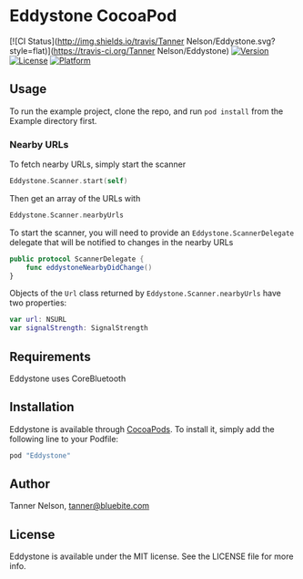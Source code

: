 # Eddystone CocoaPod

[![CI Status](http://img.shields.io/travis/Tanner Nelson/Eddystone.svg?style=flat)](https://travis-ci.org/Tanner Nelson/Eddystone)
[![Version](https://img.shields.io/cocoapods/v/Eddystone.svg?style=flat)](http://cocoapods.org/pods/Eddystone)
[![License](https://img.shields.io/cocoapods/l/Eddystone.svg?style=flat)](http://cocoapods.org/pods/Eddystone)
[![Platform](https://img.shields.io/cocoapods/p/Eddystone.svg?style=flat)](http://cocoapods.org/pods/Eddystone)

## Usage

To run the example project, clone the repo, and run `pod install` from the Example directory first.

### Nearby URLs

To fetch nearby URLs, simply start the scanner

```swift
Eddystone.Scanner.start(self)
```

Then get an array of the URLs with

```swift
Eddystone.Scanner.nearbyUrls
```

To start the scanner, you will need to provide an `Eddystone.ScannerDelegate` delegate that will be notified to changes in the nearby URLs

```swift
public protocol ScannerDelegate {
    func eddystoneNearbyDidChange()
}
```

Objects of the `Url` class returned by `Eddystone.Scanner.nearbyUrls` have two properties:

```swift
var url: NSURL
var signalStrength: SignalStrength
```

## Requirements

Eddystone uses CoreBluetooth

## Installation

Eddystone is available through [CocoaPods](http://cocoapods.org). To install
it, simply add the following line to your Podfile:

```ruby
pod "Eddystone"
```

## Author

Tanner Nelson, tanner@bluebite.com

## License

Eddystone is available under the MIT license. See the LICENSE file for more info.
